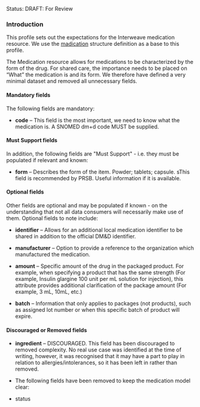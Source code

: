 Status: DRAFT: For Review

### **Introduction**

This profile sets out the expectations for the Interweave medication resource. We use the [madication](https://simplifier.net/hl7fhirukcorer4/ukcore-medication) structure definition as a base to this profile.

The Medication resource allows for medications to be characterized by the form of the drug. For shared care, the importance needs to be placed on “What” the medication is and its form. We therefore have defined a very minimal dataset and removed all unnecessary fields.

#### **Mandatory fields**
The following fields are mandatory:

- **code** – This field is the most important, we need to know what the medication is. A SNOMED dm+d code MUST be supplied. 

#### **Must Support fields**
In addition, the following fields are "Must Support" - i.e. they must be populated if relevant and known:

- **form** – Describes the form of the item. Powder; tablets; capsule. sThis field is recommended by PRSB. Useful information if it is available.

#### **Optional fields**
Other fields are optional and may be populated if known - on the understanding that not all data consumers will necessarily make use of them. Optional fields to note include:

- **identifier** –  Allows for an additional local medication identifier to be shared in addition to the official DM&D identifier.

- **manufacturer** – Option to provide a reference to the organization which manufactured the medication.

- **amount** – Specific amount of the drug in the packaged product. For example, when specifying a product that has the same strength (For example, Insulin glargine 100 unit per mL solution for injection), this attribute provides additional clarification of the package amount (For example, 3 mL, 10mL, etc.)

- **batch** – Information that only applies to packages (not products), such as assigned lot number or when this specific batch of product will expire.

#### **Discouraged or Removed fields**
     
- **ingredient** – DISCOURAGED. This field has been discouraged to removed complexity. No real use case was identified at the time of writing, however, it was recognised that it may have a part to play in relation to allergies/intolerances, so it has been left in rather than removed. 

- The following fields have been removed to keep the medication model clear:

- status